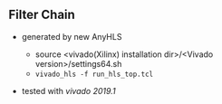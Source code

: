 ## Filter Chain
- generated by new AnyHLS
   - source &lt;vivado(Xilinx) installation dir&gt;/&lt;Vivado version&gt;/settings64.sh
   - ``` vivado_hls -f run_hls_top.tcl ```

- tested with *vivado 2019.1*
